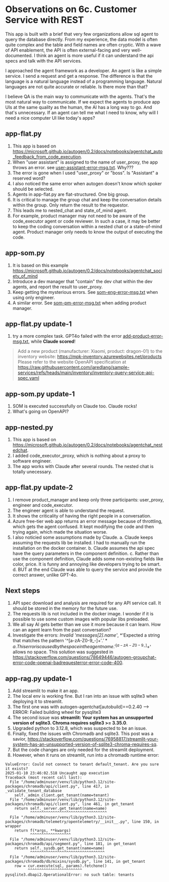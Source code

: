 # Observations on 6c. Customer Service with REST

This app is built with a brief that very few organizations allow sql agent to query the database directly. From my experience, the data model is often quite complex and the table and field names are often cryptic. With a wave of API enablement, the API is often external-facing and very well-documented. I think an agent is more useful if it can understand the api specs and talk with the API services.

I approached the agent framework as a developer. An agent is like a simple service. I send a request and get a response. The difference is that the language is a natural language instead of a programming language. Natural languages are not quite accurate or reliable. Is there more than that?

I believe QA is the main way to communicate with the agents. That's the most natural way to communicate. If we expect the agents to produce app UIs at the same quality as the human, the AI has a long way to go. And that's unnecessary. If an agent can tell me what I need to know, why will I need a nice computer UI like today's apps?

## app-flat.py

1. This app is based on <https://microsoft.github.io/autogen/0.2/docs/notebooks/agentchat_auto_feedback_from_code_execution>.
2. When "user assistant" is assigned to the name of user_proxy, the app throws an error. see [user-assistant-error-msg.txt](./user-assistant-error-msg.txt). Why???
3. The error is gone when I used "user_proxy" or "boss". Is "Assistant" a reserved word?
4. I also noticed the same error when autogen doesn't know which spoker should be selected.
5. Agents in app-flat.py are flat-structured. One big group.
6. It is critical to manage the group chat and keep the conversation details within the group. Only return the result to the requestor.
7. This leads me to nested_chat and state_of_mind agent.
8. For example, product manager may not need to be aware of the code_executor agent or code reviewer. In such a case, it may be better to keep the coding conversation within a nested chat or a state-of-mind agent. Product manager only needs to know the output of executing the code.

## app-som.py

1. It is based on this example <https://microsoft.github.io/autogen/0.2/docs/notebooks/agentchat_society_of_mind>
2. Introduce a dev manager that "contain" the dev chat within the dev agents, and report the result to user_proxy.
3. Keep getting the mysterious errors. See [som-eng-error-msg.txt](./som-eng-error-msg.txt) when using only engineer.
4. A similar error. See [som-pm-error-msg.txt](./som-pm-error-msg.txt) when adding product manager.

## app-flat.py update-1

1. try a more complex task. GPT4o failed with the error [add-product-error-msg.txt](./add-product-error-msg.txt), while **Claude scored**!

> Add a new product (manufacturer: Xiaomi, product: dragon-01) to the inventory website: <https://mpk-inventory.azurewebsites.net/products>
> Please refer to the website OpenAPI specification at <https://raw.githubusercontent.com/jaredlang/sample-services/refs/heads/main/inventory/inventory-query-service-api-spec.yaml>

## app-som.py update-1

1. SOM is executed successfully on Claude too. Claude rocks!
2. What's going on OpenAPI?

## app-nested.py

1. This app is based on <https://microsoft.github.io/autogen/0.2/docs/notebooks/agentchat_nestedchat>.
2. I added code_executor_proxy, which is nothing about a proxy to software engineer.
3. The app works with Claude after several rounds. The nested chat is totally unecessary.

## app-flat.py update-2

1. I remove product_manager and keep only three participants: user_proxy, engineer and code_executor.
2. The engineer agent is able to understand the request.
3. It shows the criticality of having the right people in a conversation.
4. Azure free-tier web app returns an error message because of throttling, which gets the agent confused. It kept modifying the code and then trying again, which made the situation worse.
5. I also noticied some assumptions made by Claude.
  a. Claude keeps assuming the requests lib be installed. I had to manually run the installation on the docker container.
  b. Claude assumes the api spec have the query parameters in the component definition.
  c. Rather than use the component definition, Claude adds some non-existing fields like color, price. It is funny and annoying like developers trying to be smart.
  d. BUT at the end Claude was able to query the service and provide the correct answer, unlike GPT-4o.

## Next steps

1. API spec download and analysis are required for any API service call. It should be stored in the memory for the future use.
2. The requests lib is not included in the docker image. I wonder if it is possible to use some custom images with popular libs preloaded.
3. We all say AI gets better than we use it more because it can learn. How can an agent learn from the past conversation?
4. Investigate the errors: *Invalid 'messages[2].name'*, *'Expected a string that matches the pattern '^[a-zA-Z0-9_-]+$'.'*
  a. This error is caused by the space in the agent name. '^[a-zA-Z0-9_-]+$' allows no space. This solution was suggested in <https://stackoverflow.com/questions/78649446/autogen-groupchat-error-code-openai-badrequesterror-error-code-400>.

## app-rag.py update-1

1. Add streamlit to make it an app.
2. The local env is working fine. But I ran into an issue with sqlite3 when deploying it to streamlit.
3. The first one was with autogen-agentchat[autobuild]==0.2.40 --> ERROR: Failed building wheel for pysqlite3
4. The second issue was **streamlit: Your system has an unsupported version of sqlite3. Chroma requires sqlite3 >= 3.35.0**.
5. Upgraded python to 3.12.8, which was suspected to be an issue.
6. Finally, fixed the issues with Chromadb and sqlite3. This post was a savior, <https://stackoverflow.com/questions/76958817/streamlit-your-system-has-an-unsupported-version-of-sqlite3-chroma-requires-sq>.
7. But the code changes are only needed for the streamlit deployment.
8. However, when it runs on streamlit, run into a chromadb runtime error: 

```text
ValueError: Could not connect to tenant default_tenant. Are you sure it exists?
2025-01-10 23:46:02.518 Uncaught app execution
Traceback (most recent call last):
  File "/home/adminuser/venv/lib/python3.12/site-packages/chromadb/api/client.py", line 417, in _validate_tenant_database
    self._admin_client.get_tenant(name=tenant)
  File "/home/adminuser/venv/lib/python3.12/site-packages/chromadb/api/client.py", line 461, in get_tenant
    return self._server.get_tenant(name=name)
           ^^^^^^^^^^^^^^^^^^^^^^^^^^^^^^^^^^
  File "/home/adminuser/venv/lib/python3.12/site-packages/chromadb/telemetry/opentelemetry/__init__.py", line 150, in wrapper
    return f(*args, **kwargs)
           ^^^^^^^^^^^^^^^^^^
  File "/home/adminuser/venv/lib/python3.12/site-packages/chromadb/api/segment.py", line 181, in get_tenant
    return self._sysdb.get_tenant(name=name)
           ^^^^^^^^^^^^^^^^^^^^^^^^^^^^^^^^^
  File "/home/adminuser/venv/lib/python3.12/site-packages/chromadb/db/mixins/sysdb.py", line 141, in get_tenant
    row = cur.execute(sql, params).fetchone()
          ^^^^^^^^^^^^^^^^^^^^^^^^
pysqlite3.dbapi2.OperationalError: no such table: tenants
```
